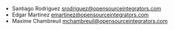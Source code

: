 - Santiago Rodriguez <srodriguez@opensourceintegrators.com>
- Edgar Martinez <emartinez@opensourceintegrators.com>
- Maxime Chambreuil <mchambreuil@opensourceintegrators.com>

